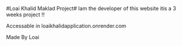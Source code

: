 #Loai Khalid Maklad Project#
Iam the developer of this website 
itis a 3 weeks project !!

Accessable in loaikhalidapplication.onrender.com

Made By Loai 
